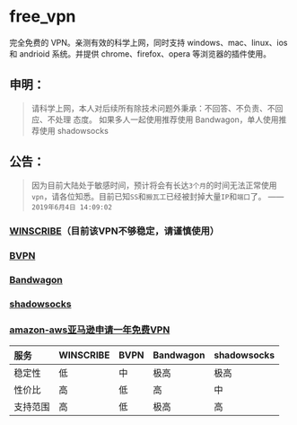 # free_vpn

完全免费的 VPN。亲测有效的科学上网，同时支持 windows、mac、linux、ios 和 andrioid 系统。并提供 chrome、firefox、opera 等浏览器的插件使用。

## 申明：

> 请科学上网，本人对后续所有除技术问题外秉承：不回答、不负责、不回应、不处理 态度。
> 如果多人一起使用推荐使用 Bandwagon，单人使用推荐使用 shadowsocks

## 公告：

>因为目前大陆处于敏感时间，预计将会有长达`3个月`的时间无法正常使用`vpn`，请各位知悉。目前已知`SS`和`搬瓦工`已经被封掉大量`IP`和`端口`了。
> —— `2019年6月4日 14:09:02`

### [WINSCRIBE](https://carolcoral.github.io/free_vpn/Winscribe)（目前该VPN不够稳定，请谨慎使用）

### [BVPN](https://carolcoral.github.io/free_vpn/BVPN)

### [Bandwagon](https://carolcoral.github.io/free_vpn/Bandwagon)

### [shadowsocks](https://carolcoral.github.io/free_vpn/shadowsocks)

### [amazon-aws亚马逊申请一年免费VPN](https://www.freehao123.com/amazon-aws/#toc-5)

|服务|WINSCRIBE|BVPN|Bandwagon|shadowsocks|
|:---|:---|:---|:---|:---|
|稳定性|低|中|极高|极高|
|性价比|高|低|高|中|
|支持范围|高|低|极高|高|
